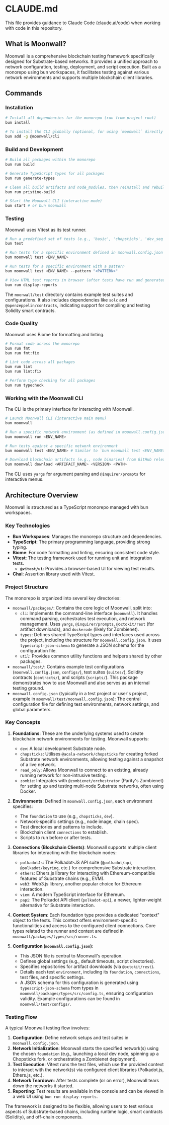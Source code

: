 # CLAUDE.md

This file provides guidance to Claude Code (claude.ai/code) when working with code in this repository.

## What is Moonwall?

Moonwall is a comprehensive blockchain testing framework specifically designed for Substrate-based networks. It provides a unified approach to network configuration, testing, deployment, and script execution. Built as a monorepo using bun workspaces, it facilitates testing against various network environments and supports multiple blockchain client libraries.

## Commands

### Installation

```bash
# Install all dependencies for the monorepo (run from project root)
bun install

# To install the CLI globally (optional, for using `moonwall` directly outside bun scripts)
bun add -g @moonwall/cli
```

### Build and Development

```bash
# Build all packages within the monorepo
bun run build

# Generate TypeScript types for all packages
bun run generate-types

# Clean all build artifacts and node_modules, then reinstall and rebuild everything
bun run pristine-build

# Start the Moonwall CLI (interactive mode)
bun start # or bun moonwall
```

### Testing

Moonwall uses Vitest as its test runner.

```bash
# Run a predefined set of tests (e.g., 'basic', 'chopsticks', 'dev_seq', 'chop_state_test')
bun test

# Run tests for a specific environment defined in moonwall.config.json
bun moonwall test <ENV_NAME>

# Run tests for a specific environment with a pattern
bun moonwall test <ENV_NAME> --pattern "<PATTERN>"

# View HTML test reports in browser (after tests have run and generated reports)
bun run display-reports
```
The `moonwall/test` directory contains example test suites and configurations. It also includes dependencies like `solc` and `@openzeppelin/contracts`, indicating support for compiling and testing Solidity smart contracts.

### Code Quality

Moonwall uses Biome for formatting and linting.

```bash
# Format code across the monorepo
bun run fmt
bun run fmt:fix

# Lint code across all packages
bun run lint
bun run lint:fix

# Perform type checking for all packages
bun run typecheck
```

### Working with the Moonwall CLI

The CLI is the primary interface for interacting with Moonwall.

```bash
# Launch Moonwall CLI (interactive main menu)
bun moonwall

# Run a specific network environment (as defined in moonwall.config.json) without running tests
bun moonwall run <ENV_NAME>

# Run tests against a specific network environment
bun moonwall test <ENV_NAME> # Similar to `bun moonwall test <ENV_NAME>`

# Download blockchain artifacts (e.g., node binaries) from GitHub releases
bun moonwall download <ARTIFACT_NAME> <VERSION> <PATH>
```
The CLI uses `yargs` for argument parsing and `@inquirer/prompts` for interactive menus.

## Architecture Overview

Moonwall is structured as a TypeScript monorepo managed with bun workspaces.

### Key Technologies

*   **Bun Workspaces**: Manages the monorepo structure and dependencies.
*   **TypeScript**: The primary programming language, providing strong typing.
*   **Biome**: For code formatting and linting, ensuring consistent code style.
*   **Vitest**: The testing framework used for running unit and integration tests.
    *   **`@vitest/ui`**: Provides a browser-based UI for viewing test results.
*   **Chai**: Assertion library used with Vitest.

### Project Structure

The monorepo is organized into several key directories:

*   `moonwall/packages/`: Contains the core logic of Moonwall, split into:
    *   `cli`: Implements the command-line interface (`moonwall`). It handles command parsing, orchestrates test execution, and network management. Uses `yargs`, `@inquirer/prompts`, `@octokit/rest` (for artifact downloads), and `dockerode` (likely for Zombienet).
    *   `types`: Defines shared TypeScript types and interfaces used across the project, including the structure for `moonwall.config.json`. It uses `typescript-json-schema` to generate a JSON schema for the configuration file.
    *   `util`: Provides common utility functions and helpers shared by other packages.
*   `moonwall/test/`: Contains example test configurations (`moonwall.config.json`, `configs/`), test suites (`suites/`), Solidity contracts (`contracts/`), and scripts (`scripts/`). This package demonstrates how to use Moonwall and also serves as an internal testing ground.
*   `moonwall.config.json` (typically in a test project or user's project, example in `moonwall/test/moonwall.config.json`): The central configuration file for defining test environments, network settings, and global parameters.

### Key Concepts

1.  **Foundations**: These are the underlying systems used to create blockchain network environments for testing. Moonwall supports:
    *   `dev`: A local development Substrate node.
    *   `chopsticks`: Utilises `@acala-network/chopsticks` for creating forked Substrate network environments, allowing testing against a snapshot of a live network.
    *   `read_only`: Allows Moonwall to connect to an existing, already running network for non-intrusive testing.
    *   `zombie`: Integrates with `@zombienet/orchestrator` (Parity's Zombienet) for setting up and testing multi-node Substrate networks, often using Docker.

2.  **Environments**: Defined in `moonwall.config.json`, each environment specifies:
    *   The `foundation` to use (e.g., `chopsticks`, `dev`).
    *   Network-specific settings (e.g., node image, chain spec).
    *   Test directories and patterns to include.
    *   Blockchain client `connections` to establish.
    *   Scripts to run before or after tests.

3.  **Connections (Blockchain Clients)**: Moonwall supports multiple client libraries for interacting with the blockchain nodes:
    *   `polkadotJs`: The Polkadot-JS API suite (`@polkadot/api`, `@polkadot/keyring`, etc.) for comprehensive Substrate interaction.
    *   `ethers`: Ethers.js library for interacting with Ethereum-compatible features of Substrate chains (e.g., EVM).
    *   `web3`: Web3.js library, another popular choice for Ethereum interaction.
    *   `viem`: A modern TypeScript interface for Ethereum.
    *   `papi`: The Polkadot API client (`polkadot-api`), a newer, lighter-weight alternative for Substrate interaction.

4.  **Context System**: Each foundation type provides a dedicated "context" object to the tests. This context offers environment-specific functionalities and access to the configured client connections. Core types related to the runner and context are defined in `moonwall/packages/types/src/runner.ts`.

5.  **Configuration (`moonwall.config.json`)**:
    *   This JSON file is central to Moonwall's operation.
    *   Defines global settings (e.g., default timeouts, script directories).
    *   Specifies repositories for artifact downloads (via `@octokit/rest`).
    *   Details each test `environment`, including its `foundation`, `connections`, test files, and specific settings.
    *   A JSON schema for this configuration is generated using `typescript-json-schema` from types in `moonwall/packages/types/src/config.ts`, ensuring configuration validity. Example configurations can be found in `moonwall/test/configs/`.

### Testing Flow

A typical Moonwall testing flow involves:

1.  **Configuration**: Define network setups and test suites in `moonwall.config.json`.
2.  **Network Initialization**: Moonwall starts the specified network(s) using the chosen `foundation` (e.g., launching a local dev node, spinning up a Chopsticks fork, or orchestrating a Zombienet deployment).
3.  **Test Execution**: Vitest runs the test files, which use the provided context to interact with the network(s) via configured client libraries (Polkadot.js, Ethers.js, etc.).
4.  **Network Teardown**: After tests complete (or on error), Moonwall tears down the networks it started.
5.  **Reporting**: Test results are available in the console and can be viewed in a web UI using `bun run display-reports`.

The framework is designed to be flexible, allowing users to test various aspects of Substrate-based chains, including runtime logic, smart contracts (Solidity), and off-chain components.